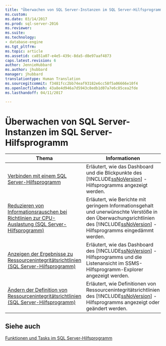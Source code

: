 ```yaml
---
title: "Überwachen von SQL Server-Instanzen im SQL Server-Hilfsprogramm | Microsoft-Dokumentation"
ms.custom: 
ms.date: 03/14/2017
ms.prod: sql-server-2016
ms.reviewer: 
ms.suite: 
ms.technology:
- database-engine
ms.tgt_pltfrm: 
ms.topic: article
ms.assetid: ca851a07-e4e5-439c-8da5-d8e97aaf4873
caps.latest.revision: 6
author: JennieHubbard
ms.author: jhubbard
manager: jhubbard
translationtype: Human Translation
ms.sourcegitcommit: f3481fcc2bb74eaf93182e6cc58f5a06666e10f4
ms.openlocfilehash: 43a8e4d946a7d5943c8edb1d07a7e6c85cea2fde
ms.lasthandoff: 04/11/2017

---
```

# <a name="monitor-instances-of-sql-server-in-the-sql-server-utility"></a>Überwachen von SQL Server-Instanzen im SQL Server-Hilfsprogramm
  
  
|Thema|Informationen|  
|-----------|-----------------|  
|[Verbinden mit einem SQL Server-Hilfsprogramm](../../relational-databases/manage/connect-to-a-sql-server-utility.md)|Erläutert, wie das Dashboard und die Blickpunkte des [!INCLUDE[ssNoVersion](../../includes/ssnoversion-md.md)] -Hilfsprogramms angezeigt werden.|  
|[Reduzieren von Informationsrauschen bei Richtlinien zur CPU-Auslastung &#40;SQL Server-Hilfsprogramm&#41;](../../relational-databases/manage/reduce-noise-in-cpu-utilization-policies-sql-server-utility.md)|Erläutert, wie Berichte mit geringem Informationsgehalt und unerwünschte Verstöße in den Überwachungsrichtlinien des [!INCLUDE[ssNoVersion](../../includes/ssnoversion-md.md)] -Hilfsprogramms eingedämmt werden.|  
|[Anzeigen der Ergebnisse zu Ressourcenintegritätsrichtlinien &#40;SQL Server-Hilfsprogramm&#41;](../../relational-databases/manage/view-resource-health-policy-results-sql-server-utility.md)|Erläutert, wie das Dashboard des [!INCLUDE[ssNoVersion](../../includes/ssnoversion-md.md)] -Hilfsprogramms und die Listenansicht im SSMS-Hilfsprogramm-Explorer angezeigt werden.|  
|[Ändern der Definition von Ressourcenintegritätsrichtlinien &#40;SQL Server-Hilfsprogramm&#41;](../../relational-databases/manage/modify-a-resource-health-policy-definition-sql-server-utility.md)|Erläutert, wie Definitionen von Ressourcenintegritätsrichtlinien des [!INCLUDE[ssNoVersion](../../includes/ssnoversion-md.md)] -Hilfsprogramms angezeigt oder geändert werden.|  
  
## <a name="see-also"></a>Siehe auch  
 [Funktionen und Tasks im SQL Server-Hilfsprogramm](../../relational-databases/manage/sql-server-utility-features-and-tasks.md)  
  
  
